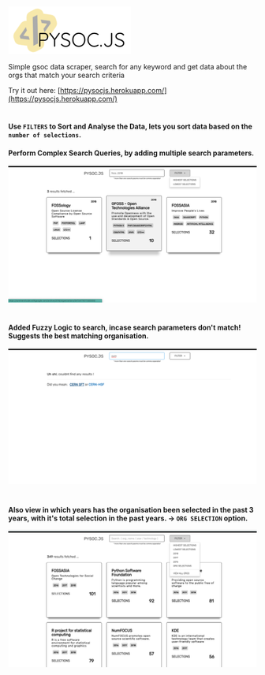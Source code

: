 ![logo](/images/logo.png)

Simple gsoc data scraper, search for any keyword and get data about the orgs that match your search criteria


Try it out here: [https://pysocjs.herokuapp.com/](https://pysocjs.herokuapp.com/)

#

#### Use `FILTERS` to Sort and Analyse the Data, lets you sort data based on the `number of selections`.
#### Perform Complex Search Queries, by adding multiple search parameters.
![ss](/images/ss.png)
#

#### Added Fuzzy Logic to search, incase search parameters don't match! Suggests the best matching organisation.
![ss1](/images/ss1.png)
#

#### Also view in which years has the organisation been selected in the past 3 years, with it's total selection in the past years. -> `ORG SELECTION` option.
![ss2](/images/ss2.png)
